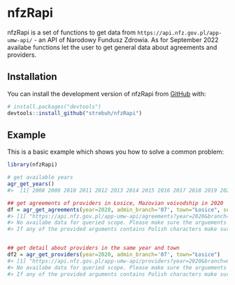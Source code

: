 
<!-- README.md is generated from README.Rmd. Please edit that file -->

# nfzRapi

<!-- badges: start -->
<!-- badges: end -->

nfzRapi is a set of functions to get data from
`https://api.nfz.gov.pl/app-umw-api/` - an API of Narodowy Fundusz
Zdrowia. As for September 2022 availabe functions let the user to get
general data about agreements and providers.

## Installation

You can install the development version of nfzRapi from
[GitHub](https://github.com/) with:

``` r
# install.packages("devtools")
devtools::install_github("strebuh/nfzRapi")
```

## Example

This is a basic example which shows you how to solve a common problem:

``` r
library(nfzRapi)

# get available years
agr_get_years()
#>  [1] 2008 2009 2010 2011 2012 2013 2014 2015 2016 2017 2018 2019 2020 2021 2022

## get agreements of providers in Łosice, Mazovian voivodship in 2020
df = agr_get_agreements(year=2020, admin_branch='07', town="Łosice", service_type='03')
#> [1] "https://api.nfz.gov.pl/app-umw-api/agreements?year=2020&branch=07&serviceType=03&place=Losice&limit=1&format=json&api-version=1.2"
#> No availabe data for queried scope. Please make sure the arguements are correct.
#> If any of the provided arguments contains Polish characters make sure the local encoding is one of 1250 variations. Run Sys.getlocale('LC_CTYPE') command; if it doesn't show any of 1250's You may call Sys.setlocale('LC_CTYPE', 'Polish_Poland.1250') command.


## get detail about providers in the same year and town
df2 = agr_get_providers(year=2020, admin_branch='07', town="Łosice")
#> [1] "https://api.nfz.gov.pl/app-umw-api/providers?year=2020&branch=07&place=Losice&limit=1&format=json&api-version=1.2"
#> No availabe data for queried scope. Please make sure the arguements are correct.
#> If any of the provided arguments contains Polish characters make sure the local encoding is one of 1250 variations. Run Sys.getlocale('LC_CTYPE') command; if it doesn't show any of 1250's You may call Sys.setlocale('LC_CTYPE', 'Polish_Poland.1250') command.
```
